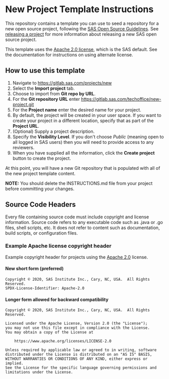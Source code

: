 # New Project Template Instructions

This repository contains a template you can use to seed a repository for a
new open source project, following the [SAS Open Source Guidelines](https://gitlab.sas.com/techoffice/open-source-guide/blob/master/README.md). See [releasing a project](https://gitlab.sas.com/techoffice/open-source-guide/blob/master/docs/creating/RELEASING.md) for more information about
releasing a new SAS open source project.

This template uses the [Apache 2.0 license](https://www.apache.org/licenses/LICENSE-2.0), which is the SAS default.  See the
documentation for instructions on using alternate license.

## How to use this template

1. Navigate to https://gitlab.sas.com/projects/new
1. Select the **Import project** tab.
1. Choose to import from **Git repo by URL**.
1. For the **Git repository URL** enter https://gitlab.sas.com/techoffice/new-project.git
1. For the **Project name** enter the desired name for your project.
1. By default, the project will be created in your user space. If you want to create your project in a different location, specify that as part of the **Project URL**.
1. (Optional) Supply a project description.
1. Specify the **Visibility Level**. If you don't choose _Public_ (meaning open to all logged in SAS users) then you will need to provide access to any reviewers.
1. When you have supplied all the information, click the **Create project** button to create the project.

At this point, you will have a new Git repository that is populated with all of the new project template content.

**NOTE:** You should delete the INSTRUCTIONS.md file from your project before committing your changes.

## Source Code Headers

Every file containing source code must include copyright and license information. Source code refers to any executable code such as .java or .go files, shell scripts, etc. It does not refer to content such as documentation, build scripts, or configuration files.

### Example Apache license copyright header
Example copyright header for projects using the [Apache 2.0](https://www.apache.org/licenses/LICENSE-2.0) license.

#### New short form (preferred)

    Copyright © 2020, SAS Institute Inc., Cary, NC, USA.  All Rights Reserved.
    SPDX-License-Identifier: Apache-2.0


#### Longer form allowed for backward compatibility

    Copyright © 2020, SAS Institute Inc., Cary, NC, USA.  All Rights Reserved.

    Licensed under the Apache License, Version 2.0 (the "License");
    you may not use this file except in compliance with the License.
    You may obtain a copy of the License at

        https://www.apache.org/licenses/LICENSE-2.0

    Unless required by applicable law or agreed to in writing, software
    distributed under the License is distributed on an "AS IS" BASIS,
    WITHOUT WARRANTIES OR CONDITIONS OF ANY KIND, either express or implied.
    See the License for the specific language governing permissions and
    limitations under the License.